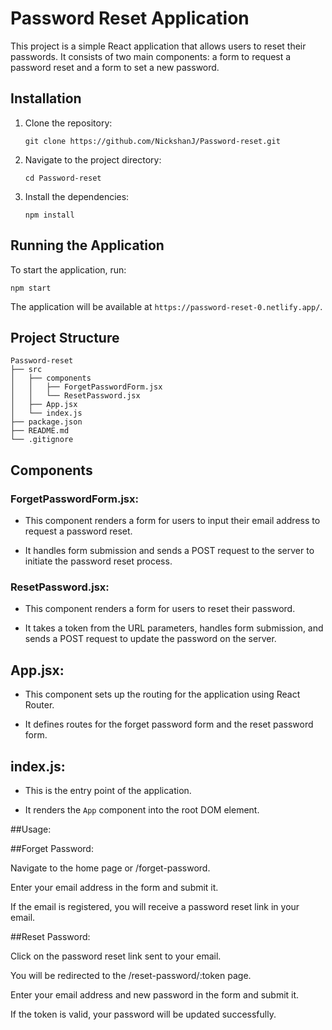 # Password Reset Application

This project is a simple React application that allows users to reset their passwords. It consists of two main components: a form to request a password reset and a form to set a new password.

## Installation

1. Clone the repository:
   ```
   git clone https://github.com/NickshanJ/Password-reset.git
   ```

2. Navigate to the project directory:
   ```
   cd Password-reset
   ```

3. Install the dependencies:
   ```
   npm install
   ```

## Running the Application

To start the application, run:
```
npm start
```

The application will be available at `https://password-reset-0.netlify.app/`.


## Project Structure

```
Password-reset
├── src
│   ├── components
│   │   ├── ForgetPasswordForm.jsx
│   │   └── ResetPassword.jsx
│   ├── App.jsx
│   └── index.js
├── package.json
├── README.md
└── .gitignore
```

## Components

### ForgetPasswordForm.jsx:

- This component renders a form for users to input their email address to request a password reset.

- It handles form submission and sends a POST request to the server to initiate the password reset process.

### ResetPassword.jsx:

- This component renders a form for users to reset their password.

- It takes a token from the URL parameters, handles form submission, and sends a POST request to update the password on the server.

## App.jsx:

- This component sets up the routing for the application using React Router.

- It defines routes for the forget password form and the reset password form.

## index.js:

- This is the entry point of the application.

- It renders the `App` component into the root DOM element.

##Usage:

##Forget Password:

Navigate to the home page or /forget-password.

Enter your email address in the form and submit it.

If the email is registered, you will receive a password reset link in your email.

##Reset Password:

Click on the password reset link sent to your email.

You will be redirected to the /reset-password/:token page.

Enter your email address and new password in the form and submit it.

If the token is valid, your password will be updated successfully.

